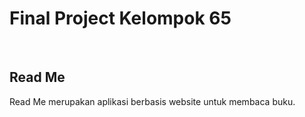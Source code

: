 <h1> Final Project Kelompok 65 </h1><br>
<h2> Read Me </h2>
Read Me merupakan aplikasi berbasis website untuk membaca buku.